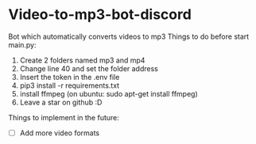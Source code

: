 # Video-to-mp3-bot-discord
Bot which automatically converts videos to mp3
Things to do before start main.py:
1) Create 2 folders named mp3 and mp4
2) Change line 40 and set the folder address
3) Insert the token in the .env file
4) pip3 install -r requirements.txt
5) install ffmpeg (on ubuntu: sudo apt-get install ffmpeg)
6) Leave a star on github :D

Things to implement in the future:
- [ ] Add more video formats
